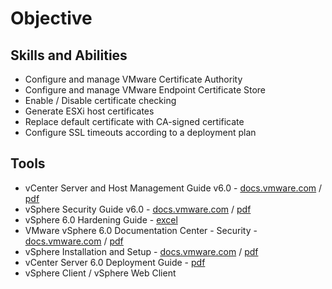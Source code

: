 # Objective 
## Skills and Abilities
* Configure and manage VMware Certificate Authority
* Configure and manage VMware Endpoint Certificate Store
* Enable / Disable certificate checking
* Generate ESXi host certificates
* Replace default certificate with CA-signed certificate
* Configure SSL timeouts according to a deployment plan

## Tools
* vCenter Server and Host Management Guide v6.0 - [docs.vmware.com](https://docs.vmware.com/en/VMware-vSphere/6.0/com.vmware.vsphere.vcenterhost.doc/GUID-3B5AF2B1-C534-4426-B97A-D14019A8010F.html) / [pdf](https://docs.vmware.com/en/VMware-vSphere/6.0/vsphere-esxi-vcenter-server-602-host-management-guide.pdf)
* vSphere Security Guide v6.0 - [docs.vmware.com](https://docs.vmware.com/en/VMware-vSphere/6.0/com.vmware.vsphere.security.doc/GUID-52188148-C579-4F6A-8335-CFBCE0DD2167.html) / [pdf](https://docs.vmware.com/en/VMware-vSphere/6.0/vsphere-esxi-vcenter-server-602-security-guide.pdf)
* vSphere 6.0 Hardening Guide - [excel](https://www.vmware.com/files/xls/vSphere_6_0_Hardening_Guide_GA_15_Jun_2015.xls)
* VMware vSphere 6.0 Documentation Center - Security - [docs.vmware.com](https://docs.vmware.com/en/VMware-vSphere/6.0/com.vmware.vsphere.security.doc/GUID-52188148-C579-4F6A-8335-CFBCE0DD2167.html) / [pdf](https://docs.vmware.com/en/VMware-vSphere/6.0/vsphere-esxi-vcenter-server-602-security-guide.pdf)
* vSphere Installation and Setup - [docs.vmware.com](https://docs.vmware.com/en/VMware-vSphere/6.0/com.vmware.vsphere.install.doc/GUID-7C9A1E23-7FCD-4295-9CB1-C932F2423C63.html) / [pdf](https://docs.vmware.com/en/VMware-vSphere/6.0/vsphere-esxi-vcenter-server-602-installation-setup-guide.pdf)
* vCenter Server 6.0 Deployment Guide - [pdf](https://www.vmware.com/content/dam/digitalmarketing/vmware/en/pdf/techpaper/vmware-vcenter-server6-deployment-guide-white-paper.pdf)
* vSphere Client / vSphere Web Client